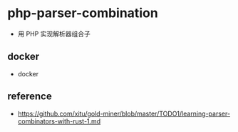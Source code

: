 # php-parser-combination
* 用 PHP 实现解析器组合子

## docker
* docker 

## reference
* https://github.com/xitu/gold-miner/blob/master/TODO1/learning-parser-combinators-with-rust-1.md
